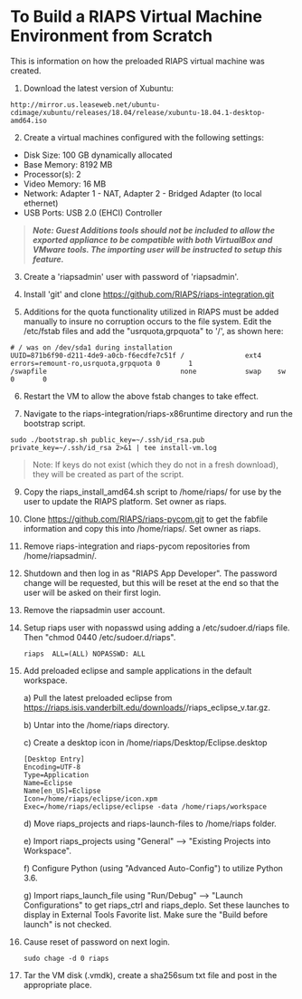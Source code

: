 # To Build a RIAPS Virtual Machine Environment from Scratch

This is information on how the preloaded RIAPS virtual machine was created.   

1) Download the latest version of Xubuntu:
``` 
http://mirror.us.leaseweb.net/ubuntu-cdimage/xubuntu/releases/18.04/release/xubuntu-18.04.1-desktop-amd64.iso
```

2) Create a virtual machines configured with the following settings:
  - Disk Size:  100 GB dynamically allocated
  - Base Memory:  8192 MB
  - Processor(s):  2
  - Video Memory:  16 MB
  - Network:  Adapter 1 - NAT, Adapter 2 - Bridged Adapter (to local ethernet)
  - USB Ports:  USB 2.0 (EHCI) Controller  

> ***Note: Guest Additions tools should not be included to allow the exported appliance to be compatible with both VirtualBox and VMware tools.  The importing user will be instructed to setup this feature.***

3) Create a 'riapsadmin' user with password of 'riapsadmin'.

4) Install 'git' and clone https://github.com/RIAPS/riaps-integration.git

5) Additions for the quota functionality utilized in RIAPS must be added manually to insure no corruption occurs to the file system.  Edit the /etc/fstab files and add the "usrquota,grpquota" to '/', as shown here:

```
# / was on /dev/sda1 during installation
UUID=871b6f90-d211-4de9-a0cb-f6ecdfe7c51f /               ext4    errors=remount-ro,usrquota,grpquota 0       1
/swapfile                                 none            swap    sw              0       0
```

6) Restart the VM to allow the above fstab changes to take effect.

7) Navigate to the riaps-integration/riaps-x86runtime directory and run the bootstrap script.

```
sudo ./bootstrap.sh public_key=~/.ssh/id_rsa.pub private_key=~/.ssh/id_rsa 2>&1 | tee install-vm.log
```

> Note:  If keys do not exist (which they do not in a fresh download), they will be created as part of the script.  

9) Copy the riaps_install_amd64.sh script to /home/riaps/ for use by the user to update the RIAPS platform.  Set owner as riaps.

10) Clone https://github.com/RIAPS/riaps-pycom.git to get the fabfile information and copy this into /home/riaps/.  Set owner as riaps.

11) Remove riaps-integration and riaps-pycom repositories from /home/riapsadmin/.

12) Shutdown and then log in as "RIAPS App Developer".  The password change will be requested, but this will be reset at the end so that the user will be 
asked on their first login.

13) Remove the riapsadmin user account.

14) Setup riaps user with nopasswd using adding a /etc/sudoer.d/riaps file.  Then "chmod 0440 /etc/sudoer.d/riaps".

    ```
    riaps  ALL=(ALL) NOPASSWD: ALL
    ```

15) Add preloaded eclipse and sample applications in the default workspace.

	a) Pull the latest preloaded eclipse from https://riaps.isis.vanderbilt.edu/downloads/<latest date>/riaps_eclipse_v<latest date>.tar.gz.
	
	b) Untar into the /home/riaps directory.
	
	c) Create a desktop icon in /home/riaps/Desktop/Eclipse.desktop
	
	   ```
	   [Desktop Entry]
       Encoding=UTF-8
       Type=Application
       Name=Eclipse
       Name[en_US]=Eclipse
       Icon=/home/riaps/eclipse/icon.xpm
       Exec=/home/riaps/eclipse/eclipse -data /home/riaps/workspace
	   ```
	   
	d) Move riaps_projects and riaps-launch-files to /home/riaps folder.
	
	e) Import riaps_projects using "General" --> "Existing Projects into Workspace".
	
	f) Configure Python (using "Advanced Auto-Config") to utilize Python 3.6.
	
	g) Import riaps_launch_file using "Run/Debug" --> "Launch Configurations" to get riaps_ctrl and riaps_deplo.  Set these launches to display in
	   External Tools Favorite list.  Make sure the "Build before launch" is not checked.
	   
16) Cause reset of password on next login.

    ```
    sudo chage -d 0 riaps
    ```

17) Tar the VM disk (.vmdk), create a sha256sum txt file and post in the appropriate place.
